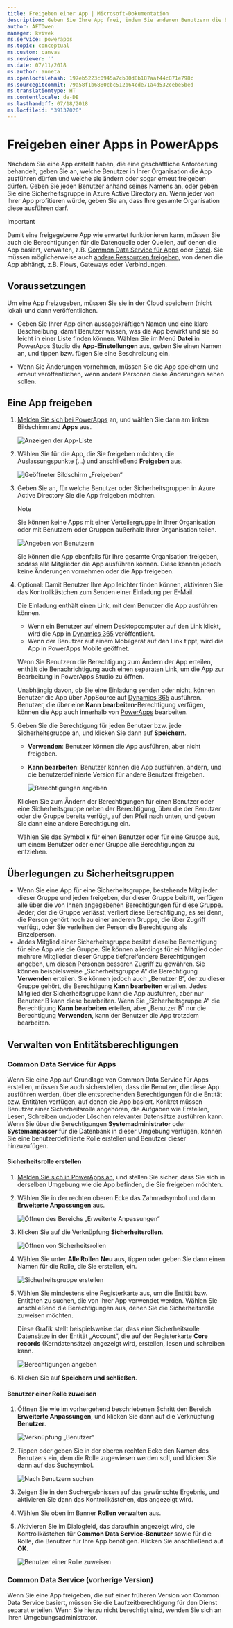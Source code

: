 ```yaml
---
title: Freigeben einer App | Microsoft-Dokumentation
description: Geben Sie Ihre App frei, indem Sie anderen Benutzern die Berechtigung erteilen, die App auszuführen oder zu ändern.
author: AFTOwen
manager: kvivek
ms.service: powerapps
ms.topic: conceptual
ms.custom: canvas
ms.reviewer: ''
ms.date: 07/11/2018
ms.author: anneta
ms.openlocfilehash: 197eb5223c0945a7cb80d8b187aaf44c871e798c
ms.sourcegitcommit: 79a58f1b6880cbc512b64cde71a4d532cebe5bed
ms.translationtype: HT
ms.contentlocale: de-DE
ms.lasthandoff: 07/18/2018
ms.locfileid: "39137020"
---
```

# <a name="share-an-app-in-powerapps"></a>Freigeben einer Apps in PowerApps

Nachdem Sie eine App erstellt haben, die eine geschäftliche Anforderung behandelt, geben Sie an, welche Benutzer in Ihrer Organisation die App ausführen dürfen und welche sie ändern oder sogar erneut freigeben dürfen. Geben Sie jeden Benutzer anhand seines Namens an, oder geben Sie eine Sicherheitsgruppe in Azure Active Directory an. Wenn jeder von Ihrer App profitieren würde, geben Sie an, dass Ihre gesamte Organisation diese ausführen darf.

> [!IMPORTANT]
> Damit eine freigegebene App wie erwartet funktionieren kann, müssen Sie auch die Berechtigungen für die Datenquelle oder Quellen, auf denen die App basiert, verwalten, z.B. [Common Data Service für Apps](#common-data-service-for-apps) oder [Excel](share-app-data.md). Sie müssen möglicherweise auch [andere Ressourcen freigeben](share-app-resources.md), von denen die App abhängt, z.B. Flows, Gateways oder Verbindungen.

## <a name="prerequisites"></a>Voraussetzungen

Um eine App freizugeben, müssen Sie sie in der Cloud speichern (nicht lokal) und dann veröffentlichen.

- Geben Sie Ihrer App einen aussagekräftigen Namen und eine klare Beschreibung, damit Benutzer wissen, was die App bewirkt und sie so leicht in einer Liste finden können. Wählen Sie im Menü **Datei** in PowerApps Studio die **App-Einstellungen** aus, geben Sie einen Namen an, und tippen bzw. fügen Sie eine Beschreibung ein.

- Wenn Sie Änderungen vornehmen, müssen Sie die App speichern und erneut veröffentlichen, wenn andere Personen diese Änderungen sehen sollen.

## <a name="share-an-app"></a>Eine App freigeben

1. [Melden Sie sich bei PowerApps](https://web.powerapps.com) an, und wählen Sie dann am linken Bildschirmrand **Apps** aus.

    ![Anzeigen der App-Liste](./media/share-app/file-apps.png)

1. Wählen Sie für die App, die Sie freigeben möchten, die Auslassungspunkte (...) und anschließend **Freigeben** aus.

    ![Geöffneter Bildschirm „Freigeben“](./media/share-app/ellipsis-share.png)

1. Geben Sie an, für welche Benutzer oder Sicherheitsgruppen in Azure Active Directory Sie die App freigeben möchten.

    > [!NOTE]
    > Sie können keine Apps mit einer Verteilergruppe in Ihrer Organisation oder mit Benutzern oder Gruppen außerhalb Ihrer Organisation teilen.

    ![Angeben von Benutzern](./media/share-app/share-list.png)

    Sie können die App ebenfalls für Ihre gesamte Organisation freigeben, sodass alle Mitglieder die App ausführen können. Diese können jedoch keine Änderungen vornehmen oder die App freigeben.

1. Optional: Damit Benutzer Ihre App leichter finden können, aktivieren Sie das Kontrollkästchen zum Senden einer Einladung per E-Mail.

    Die Einladung enthält einen Link, mit dem Benutzer die App ausführen können.

    - Wenn ein Benutzer auf einem Desktopcomputer auf den Link klickt, wird die App in [Dynamics 365](http://home.dynamics.com) veröffentlicht.
    - Wenn der Benutzer auf einem Mobilgerät auf den Link tippt, wird die App in PowerApps Mobile geöffnet.

    Wenn Sie Benutzern die Berechtigung zum Ändern der App erteilen, enthält die Benachrichtigung auch einen separaten Link, um die App zur Bearbeitung in PowerApps Studio zu öffnen.

    Unabhängig davon, ob Sie eine Einladung senden oder nicht, können Benutzer die App über AppSource auf [Dynamics 365](http://home.dynamics.com) ausführen. Benutzer, die über eine **Kann bearbeiten**-Berechtigung verfügen, können die App auch innerhalb von [PowerApps](http://web.powerapps.com) bearbeiten.

1. Geben Sie die Berechtigung für jeden Benutzer bzw. jede Sicherheitsgruppe an, und klicken Sie dann auf **Speichern**.

    - **Verwenden**: Benutzer können die App ausführen, aber nicht freigeben.
    - **Kann bearbeiten**: Benutzer können die App ausführen, ändern, und die benutzerdefinierte Version für andere Benutzer freigeben.

        ![Berechtigungen angeben](./media/share-app/edit-use.png)

    Klicken Sie zum Ändern der Berechtigungen für einen Benutzer oder eine Sicherheitsgruppe neben der Berechtigung, über die der Benutzer oder die Gruppe bereits verfügt, auf den Pfeil nach unten, und geben Sie dann eine andere Berechtigung ein.

    Wählen Sie das Symbol **x** für einen Benutzer oder für eine Gruppe aus, um einem Benutzer oder einer Gruppe alle Berechtigungen zu entziehen.

## <a name="security-group-considerations"></a>Überlegungen zu Sicherheitsgruppen

- Wenn Sie eine App für eine Sicherheitsgruppe, bestehende Mitglieder dieser Gruppe und jeden freigeben, der dieser Gruppe beitritt, verfügen alle über die von Ihnen angegebenen Berechtigungen für diese Gruppe. Jeder, der die Gruppe verlässt, verliert diese Berechtigung, es sei denn, die Person gehört noch zu einer anderen Gruppe, die über Zugriff verfügt, oder Sie verleihen der Person die Berechtigung als Einzelperson.
- Jedes Mitglied einer Sicherheitsgruppe besitzt dieselbe Berechtigung für eine App wie die Gruppe. Sie können allerdings für ein Mitglied oder mehrere Mitglieder dieser Gruppe tiefgreifendere Berechtigungen angeben, um diesen Personen besseren Zugriff zu gewähren. Sie können beispielsweise „Sicherheitsgruppe A“ die Berechtigung **Verwenden** erteilen. Sie können jedoch auch „Benutzer B“, der zu dieser Gruppe gehört, die Berechtigung **Kann bearbeiten** erteilen. Jedes Mitglied der Sicherheitsgruppe kann die App ausführen, aber nur Benutzer B kann diese bearbeiten. Wenn Sie „Sicherheitsgruppe A“ die Berechtigung **Kann bearbeiten** erteilen, aber „Benutzer B“ nur die Berechtigung **Verwenden**, kann der Benutzer die App trotzdem bearbeiten.

## <a name="manage-entity-permissions"></a>Verwalten von Entitätsberechtigungen

### <a name="common-data-service-for-apps"></a>Common Data Service für Apps

Wenn Sie eine App auf Grundlage von Common Data Service für Apps erstellen, müssen Sie auch sicherstellen, dass die Benutzer, die diese App ausführen werden, über die entsprechenden Berechtigungen für die Entität bzw. Entitäten verfügen, auf denen die App basiert. Konkret müssen Benutzer einer Sicherheitsrolle angehören, die Aufgaben wie Erstellen, Lesen, Schreiben und/oder Löschen relevanter Datensätze ausführen kann. Wenn Sie über die Berechtigungen **Systemadministrator** oder **Systemanpasser** für die Datenbank in dieser Umgebung verfügen, können Sie eine benutzerdefinierte Rolle erstellen und Benutzer dieser hinzuzufügen.

#### <a name="create-a-security-role"></a>Sicherheitsrolle erstellen

1. [Melden Sie sich in PowerApps an](https://web.powerapps.com), und stellen Sie sicher, dass Sie sich in derselben Umgebung wie die App befinden, die Sie freigeben möchten.

1. Wählen Sie in der rechten oberen Ecke das Zahnradsymbol und dann **Erweiterte Anpassungen** aus.

    ![Öffnen des Bereichs „Erweiterte Anpassungen“](media/share-app/advanced-customizations.png)

1. Klicken Sie auf die Verknüpfung **Sicherheitsrollen**.

    ![Öffnen von Sicherheitsrollen](media/share-app/security-roles.png)

1. Wählen Sie unter **Alle Rollen** **Neu** aus, tippen oder geben Sie dann einen Namen für die Rolle, die Sie erstellen, ein.

    ![Sicherheitsgruppe erstellen](media/share-app/new-role.png)

1. Wählen Sie mindestens eine Registerkarte aus, um die Entität bzw. Entitäten zu suchen, die von Ihrer App verwendet werden. Wählen Sie anschließend die Berechtigungen aus, denen Sie die Sicherheitsrolle zuweisen möchten.

    Diese Grafik stellt beispielsweise dar, dass eine Sicherheitsrolle Datensätze in der Entität „Account“, die auf der Registerkarte **Core records** (Kerndatensätze) angezeigt wird, erstellen, lesen und schreiben kann.

    ![Berechtigungen angeben](media/share-app/grant-access.png)

1. Klicken Sie auf **Speichern und schließen**.

#### <a name="assign-a-user-to-a-role"></a>Benutzer einer Rolle zuweisen

1. Öffnen Sie wie im vorhergehend beschriebenen Schritt den Bereich **Erweiterte Anpassungen**, und klicken Sie dann auf die Verknüpfung **Benutzer**.

    ![Verknüpfung „Benutzer“](media/share-app/open-users.png)

1. Tippen oder geben Sie in der oberen rechten Ecke den Namen des Benutzers ein, dem die Rolle zugewiesen werden soll, und klicken Sie dann auf das Suchsymbol.

    ![Nach Benutzern suchen](media/share-app/search-users.png)

1. Zeigen Sie in den Suchergebnissen auf das gewünschte Ergebnis, und aktivieren Sie dann das Kontrollkästchen, das angezeigt wird.

1. Wählen Sie oben im Banner **Rollen verwalten** aus.

1. Aktivieren Sie im Dialogfeld, das daraufhin angezeigt wird, die Kontrollkästchen für **Common Data Service-Benutzer** sowie für die Rolle, die Benutzer für Ihre App benötigen. Klicken Sie anschließend auf **OK**.

    ![Benutzer einer Rolle zuweisen](media/share-app/assign-users.png)

### <a name="common-data-service-previous-version"></a>Common Data Service (vorherige Version)

Wenn Sie eine App freigeben, die auf einer früheren Version von Common Data Service basiert, müssen Sie die Laufzeitberechtigung für den Dienst separat erteilen. Wenn Sie hierzu nicht berechtigt sind, wenden Sie sich an Ihren Umgebungsadministrator.